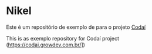 # Nikel

Este é um repositório de exemplo de para o projeto [Codaí](https://codai.growdev.com.br/])

This is as exemplo repository for Codaí project (https://codai.growdev.com.br/])
